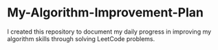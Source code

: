 # My-Algorithm-Improvement-Plan
I created this repository to document my daily progress in improving my algorithm skills through solving LeetCode problems.
